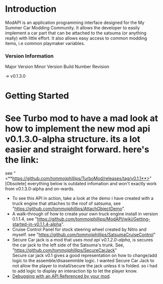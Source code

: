 # Introduction
 ModAPI is an application programming interface designed for the My Summer Car Modding Community. It allows the developer
 to easily implement a car part that can be attached to the satsuma (or anything really) with little effort. It also allows 
 easy access to common modding items, i.e common playmaker variables. 
 
 <h3>Version Information</h3>
 
 Major Version
 Minor Version
 Build Number
 Revision
 
 -> v0.1.3.0

# Getting Started

# See Turbo mod to have a mad look at how to implement the new mod api v0.1.3.0-alpha structure. its a lot easier and straight forward. here's the link:
see "<**https://github.com/tommojphillips/TurboMod/releases/tag/v0.1.1**>"
[Obsolete] everything below is outdated infomation and won't exactly work from v0.1.3.0-alpha and on-wards.
- To see this API in action, take a look at the demo i have created with a truck engine that attaches to the roof of satsuma, see "<https://github.com/tommojphillips/AttachObjectDemo>".  
- A walk-through of how to create your own truck engine install in version 0.1.1.4, see "<https://github.com/tommojphillips/ModAPI/wiki/Getting-started-in-v0.1.1.4-alpha>".  
- Cruise Control Panel for stock steering wheel created by Nitro and myself. see "https://github.com/tommojphillips/SatsumaCruiseControl"
- Secure Car jack is a mod that uses <i>mod api v0.1.2.0-alpha</i>, is secures the car jack to the left side of the Satsuma's trunk. See, "https://github.com/tommojphillips/SecureCarJack"  
Secure car jack v0.1 gives a good representation on how to change/add logic to the assemble/disasemmble logic. I wanted Secure Car Jack to not allow the player to install/secure the jack unless it is folded. so i had to add logic to display an interaction tip to let the player know.
- [Debugging with an API Referenced by your mod](https://github.com/piotrulos/MSCModLoader/wiki/Debugging-with-an-API-referenced-by-your-mod).
